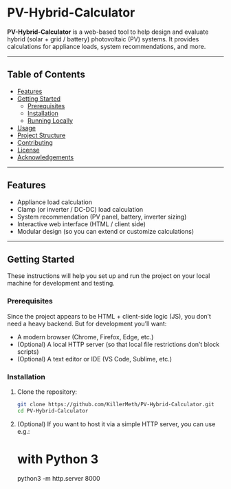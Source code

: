 # PV-Hybrid-Calculator

**PV-Hybrid-Calculator** is a web-based tool to help design and evaluate hybrid (solar + grid / battery) photovoltaic (PV) systems. It provides calculations for appliance loads, system recommendations, and more.

---

## Table of Contents

- [Features](#features)  
- [Getting Started](#getting-started)  
  - [Prerequisites](#prerequisites)  
  - [Installation](#installation)  
  - [Running Locally](#running-locally)  
- [Usage](#usage)  
- [Project Structure](#project-structure)  
- [Contributing](#contributing)  
- [License](#license)  
- [Acknowledgements](#acknowledgements)

---

## Features

- Appliance load calculation  
- Clamp (or inverter / DC-DC) load calculation  
- System recommendation (PV panel, battery, inverter sizing)  
- Interactive web interface (HTML / client side)  
- Modular design (so you can extend or customize calculations)

---

## Getting Started

These instructions will help you set up and run the project on your local machine for development and testing.

### Prerequisites

Since the project appears to be HTML + client-side logic (JS), you don’t need a heavy backend. But for development you’ll want:

- A modern browser (Chrome, Firefox, Edge, etc.)  
- (Optional) A local HTTP server (so that local file restrictions don’t block scripts)  
- (Optional) A text editor or IDE (VS Code, Sublime, etc.)

### Installation

1. Clone the repository:

   ```bash
   git clone https://github.com/KillerMeth/PV-Hybrid-Calculator.git
   cd PV-Hybrid-Calculator

2. (Optional) If you want to host it via a simple HTTP server, you can use e.g.:
   # with Python 3
    python3 -m http.server 8000

